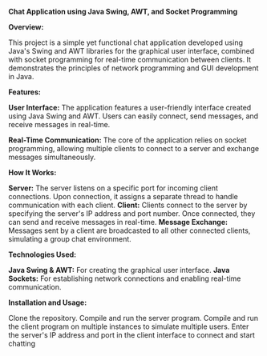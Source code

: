 
**Chat Application using Java Swing, AWT, and Socket Programming**


**Overview:**

This project is a simple yet functional chat application developed using Java's Swing and AWT libraries for the graphical user interface, combined with socket programming for real-time communication between clients. It demonstrates the principles of network programming and GUI development in Java.

**Features:**


**User Interface:** The application features a user-friendly interface created using Java Swing and AWT. Users can easily connect, send messages, and receive messages in real-time.

**Real-Time Communication:** The core of the application relies on socket programming, allowing multiple clients to connect to a server and exchange messages simultaneously.

**How It Works:**

**Server:** The server listens on a specific port for incoming client connections. Upon connection, it assigns a separate thread to handle communication with each client.
**Client:** Clients connect to the server by specifying the server's IP address and port number. Once connected, they can send and receive messages in real-time.
**Message Exchange:** Messages sent by a client are broadcasted to all other connected clients, simulating a group chat environment.


**Technologies Used:**


**Java Swing & AWT:** For creating the graphical user interface.
**Java Sockets:** For establishing network connections and enabling real-time communication.

**Installation and Usage:**

Clone the repository.
Compile and run the server program.
Compile and run the client program on multiple instances to simulate multiple users.
Enter the server's IP address and port in the client interface to connect and start chatting
